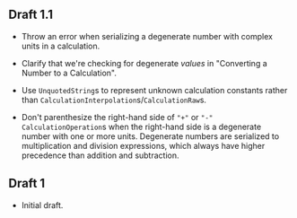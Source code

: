 ## Draft 1.1

* Throw an error when serializing a degenerate number with complex units in a
  calculation.

* Clarify that we're checking for degenerate _values_ in "Converting a Number to
  a Calculation".

* Use `UnquotedString`s to represent unknown calculation constants rather than
  `CalculationInterpolation`s/`CalculationRaw`s.

* Don't parenthesize the right-hand side of `"+"` or `"-"`
  `CalculationOperation`s when the right-hand side is a degenerate number with
  one or more units. Degenerate numbers are serialized to multiplication and
  division expressions, which always have higher precedence than addition and
  subtraction.

## Draft 1

* Initial draft.
